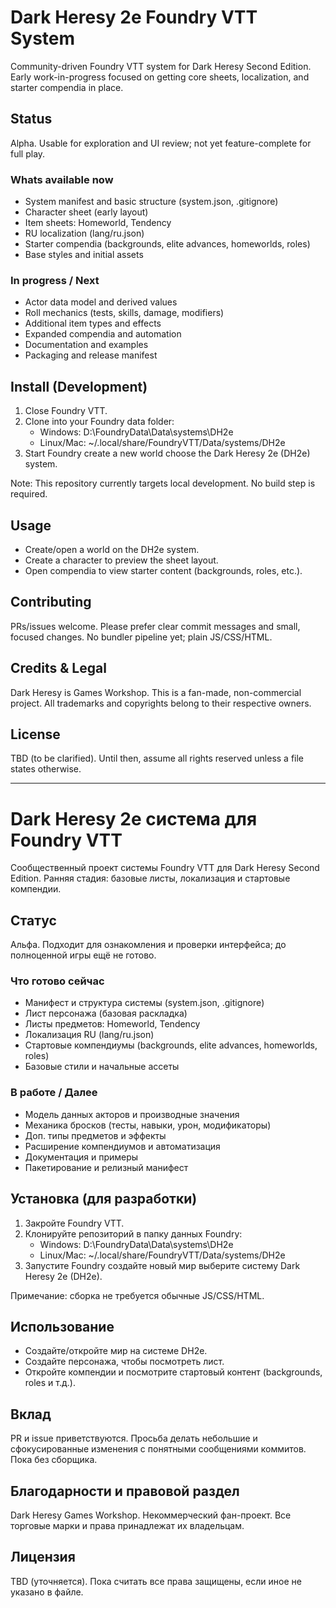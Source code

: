 ﻿# Dark Heresy 2e  Foundry VTT System 

Community-driven Foundry VTT system for Dark Heresy Second Edition. Early work-in-progress focused on getting core sheets, localization, and starter compendia in place.

## Status
Alpha. Usable for exploration and UI review; not yet feature-complete for full play.

### Whats available now
- System manifest and basic structure (system.json, .gitignore)
- Character sheet (early layout)
- Item sheets: Homeworld, Tendency
- RU localization (lang/ru.json)
- Starter compendia (backgrounds, elite advances, homeworlds, roles)
- Base styles and initial assets

### In progress / Next
- Actor data model and derived values
- Roll mechanics (tests, skills, damage, modifiers)
- Additional item types and effects
- Expanded compendia and automation
- Documentation and examples
- Packaging and release manifest

## Install (Development)
1. Close Foundry VTT.
2. Clone into your Foundry data folder:
   - Windows: D:\FoundryData\Data\systems\DH2e
   - Linux/Mac: ~/.local/share/FoundryVTT/Data/systems/DH2e
3. Start Foundry  create a new world  choose the Dark Heresy 2e (DH2e) system.

Note: This repository currently targets local development. No build step is required.

## Usage
- Create/open a world on the DH2e system.
- Create a character to preview the sheet layout.
- Open compendia to view starter content (backgrounds, roles, etc.).

## Contributing
PRs/issues welcome. Please prefer clear commit messages and small, focused changes. No bundler pipeline yet; plain JS/CSS/HTML.

## Credits & Legal
Dark Heresy is  Games Workshop. This is a fan-made, non-commercial project. All trademarks and copyrights belong to their respective owners.

## License
TBD (to be clarified). Until then, assume all rights reserved unless a file states otherwise.

---

# Dark Heresy 2e  система для Foundry VTT 

Сообщественный проект системы Foundry VTT для Dark Heresy Second Edition. Ранняя стадия: базовые листы, локализация и стартовые компендии.

## Статус
Альфа. Подходит для ознакомления и проверки интерфейса; до полноценной игры ещё не готово.

### Что готово сейчас
- Манифест и структура системы (system.json, .gitignore)
- Лист персонажа (базовая раскладка)
- Листы предметов: Homeworld, Tendency
- Локализация RU (lang/ru.json)
- Стартовые компендиумы (backgrounds, elite advances, homeworlds, roles)
- Базовые стили и начальные ассеты

### В работе / Далее
- Модель данных акторов и производные значения
- Механика бросков (тесты, навыки, урон, модификаторы)
- Доп. типы предметов и эффекты
- Расширение компендиумов и автоматизация
- Документация и примеры
- Пакетирование и релизный манифест

## Установка (для разработки)
1. Закройте Foundry VTT.
2. Клонируйте репозиторий в папку данных Foundry:
   - Windows: D:\FoundryData\Data\systems\DH2e
   - Linux/Mac: ~/.local/share/FoundryVTT/Data/systems/DH2e
3. Запустите Foundry  создайте новый мир  выберите систему Dark Heresy 2e (DH2e).

Примечание: сборка не требуется  обычные JS/CSS/HTML.

## Использование
- Создайте/откройте мир на системе DH2e.
- Создайте персонажа, чтобы посмотреть лист.
- Откройте компендии и посмотрите стартовый контент (backgrounds, roles и т.д.).

## Вклад
PR и issue приветствуются. Просьба делать небольшие и сфокусированные изменения с понятными сообщениями коммитов. Пока без сборщика.

## Благодарности и правовой раздел
Dark Heresy  Games Workshop. Некоммерческий фан-проект. Все торговые марки и права принадлежат их владельцам.

## Лицензия
TBD (уточняется). Пока считать все права защищены, если иное не указано в файле.
